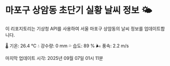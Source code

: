 
# 마포구 상암동 초단기 실황 날씨 정보 🌤️

이 리포지토리는 기상청 API를 사용하여 서울 마포구 상암동의 날씨 정보를 업데이트합니다. 

🌡️ 기온: 26.4 ℃
💧 강수량: 0 mm
💦 습도: 89 %
🌬️ 풍속: 2.2 m/s

마지막 업데이트 시각: 2025년 09월 07일 01시 11분    
